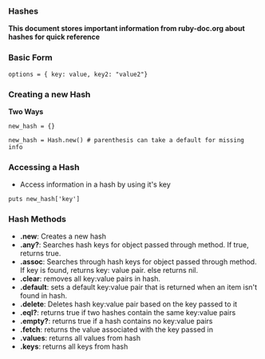 ### Hashes
**This document stores important information from ruby-doc.org about hashes for quick reference**

### Basic Form
```
options = { key: value, key2: "value2"}
```

### Creating a new Hash
**Two Ways**
```
new_hash = {}

new_hash = Hash.new() # parenthesis can take a default for missing info
```

### Accessing a Hash
- Access information in a hash by using it's key
```
puts new_hash['key']
```

### Hash Methods
- **.new**: Creates a new hash
- **.any?**: Searches hash keys for object passed through method. If true, returns true.
- **.assoc**: Searches through hash keys for object passed through method. If key is found, returns key: value pair. else returns nil.
- **.clear**: removes all key:value pairs in hash.
- **.default**: sets a default key:value pair that is returned when an item isn't found in hash.
- **.delete**: Deletes hash key:value pair based on the key passed to it
- **.eql?**: returns true if two hashes contain the same key:value pairs
- **.empty?**: returns true if a hash contains no key:value pairs
- **.fetch**: returns the value associated with the key passed in
- **.values**: returns all values from hash
- **.keys**: returns all keys from hash
